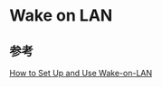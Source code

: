 # Wake on LAN

## 参考
[How to Set Up and Use Wake-on-LAN](https://www.lifewire.com/wake-on-lan-4149800)  
